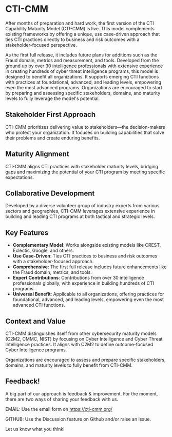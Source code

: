 # CTI-CMM

After months of preparation and hard work, the first version of the CTI Capability Maturity Model (CTI-CMM) is live. This model complements existing frameworks by offering a unique, use case-driven approach that ties CTI practices directly to business and risk outcomes with a stakeholder-focused perspective. 

As the first full release, it includes future plans for additions such as the Fraud domain, metrics and measurement, and tools. Developed from the ground up by over 30 intelligence professionals with extensive experience in creating hundreds of cyber threat intelligence programs, this model is designed to benefit all organizations. It supports emerging CTI functions with practices at foundational, advanced, and leading levels, empowering even the most advanced programs. Organizations are encouraged to start by preparing and assessing specific stakeholders, domains, and maturity levels to fully leverage the model's potential.

## Stakeholder First Approach

CTI-CMM prioritizes delivering value to stakeholders—the decision-makers who protect your organization. It focuses on building capabilities that solve their problems and create enduring benefits.

## Maturity Alignment

CTI-CMM aligns CTI practices with stakeholder maturity levels, bridging gaps and maximizing the potential of your CTI program by meeting specific expectations.

## Collaborative Development

Developed by a diverse volunteer group of industry experts from various sectors and geographies, CTI-CMM leverages extensive experience in building and leading CTI programs at both tactical and strategic levels.

## Key Features

- **Complementary Model**: Works alongside existing models like CREST, Eclectic, Google, and others.
- **Use Case-Driven**: Ties CTI practices to business and risk outcomes with a stakeholder-focused approach.
- **Comprehensive**: The first full release includes future enhancements like the Fraud domain, metrics, and tools.
- **Expert Contributions**: Contributions from over 30 intelligence professionals globally, with experience in building hundreds of CTI programs.
- **Universal Benefit**: Applicable to all organizations, offering practices for foundational, advanced, and leading levels, empowering even the most advanced CTI functions.

## Context and Value

CTI-CMM distinguishes itself from other cybersecurity maturity models (C2M2, CMMC, NIST) by focusing on Cyber Intelligence and Cyber Threat Intelligence practices. It aligns with C2M2 to define outcome-focused Cyber Intelligence programs.

Organizations are encouraged to assess and prepare specific stakeholders, domains, and maturity levels to fully benefit from CTI-CMM.

## Feedback!

A big part of our approach is feedback & improvement. For the moment, there are two ways of sharing your feedback with us. 

EMAIL: Use the email form on https://cti-cmm.org/

GITHUB: Use the Discussion feature on Github and/or raise an Issue.

Let us know what you think!
